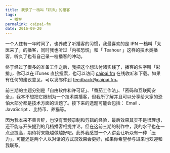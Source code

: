 ```yaml
---
title: 我录了一档叫「彩排」的播客
tags:
  - 播客
permalink: caipai-fm
date: 2016-09-20
---
```

一个人住有一年时间了，也养成了听播客的习惯，我最喜欢的是 IPN 一档叫「太医来了」的播客，同时我也听过「内核恐慌」和「 Teahour 」这样的技术类播客，听久了也有自己录一档播客的冲动。

终于经过了很多的准备工作之后，我把这个想法付诸实践了，播客的名字叫「彩排」，你可以在 iTunes 直接搜索，也可以访问 [caipai.fm](https://caipai.fm) 在线收听和下载。如果有任何的建议意见，可以发邮件到 <feedback@caipai.fm>。

前三期的主题分别是「自由软件和许可证」、「番茄工作法」、「密码和互联网安全」，我本不想把它限制为一个技术类播客，但我所了解并且可以分享给大家的恐怕大部分都是技术方面的话题了。接下来的选题可能会包括： Email 、 JavaScript 、比特币、养猫等。

因为我本来不善言辞，也没有音频录制和剪辑的经验，最后效果其实不是很理想，还不能与开头提到的几档播客相提并论。但在这前三期的制作中，我的水平也在一点点提高，期待将来能越做越好吧。此外我感觉一个人讲会让听众有一种「压力」，可能还是两个人以对话的方式录效果会更好，如果你希望参与进来也欢迎和我联系。
